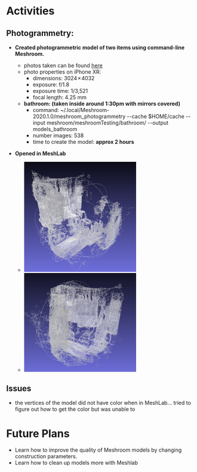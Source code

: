 # Activities

## Photogrammetry:

- **Created photogrammetric model of two items using command-line Meshroom.**
  - photos taken can be found [here](https://github.com/evelynhasama/meshroomTesting)
  - photo properties on iPhone XR:
    -  dimensions: 3024 × 4032 
    -  exposure: f/1.8
    -  exposure time: 1/3,521
    -  focal length: 4.25 mm
  - **bathroom: (taken inside around 1:30pm with mirrors covered)**
    -  command: ~/.local/Meshroom-2020.1.0/meshroom_photogrammetry --cache $HOME/cache --input meshroom/meshroomTesting/bathroom/ --output models_bathroom
    -  number images: 538 
    -  time to create the model: **approx 2 hours**
  
- **Opened in MeshLab** 
    - <img src="https://github.com/evelynhasama/CSResearch/blob/master/Spring2021-Reports/2021-03-30/bathroom1.png" width=300>
    - <img src="https://github.com/evelynhasama/CSResearch/blob/master/Spring2021-Reports/2021-03-30/bathroom2.png" width=300>

## Issues
  - the vertices of the model did not have color when in MeshLab... tried to figure out how to get the color but was unable to 

# Future Plans

- Learn how to improve the quality of Meshroom models by changing construction parameters.
- Learn how to clean up models more with Meshlab

